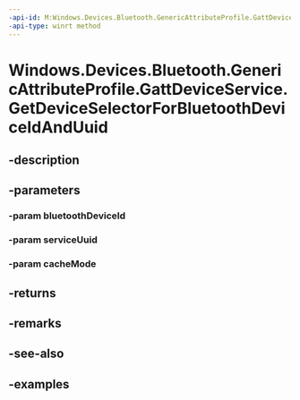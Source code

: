 ```yaml
---
-api-id: M:Windows.Devices.Bluetooth.GenericAttributeProfile.GattDeviceService.GetDeviceSelectorForBluetoothDeviceIdAndUuid(Windows.Devices.Bluetooth.BluetoothDeviceId,System.Guid,Windows.Devices.Bluetooth.BluetoothCacheMode)
-api-type: winrt method
---
```


<!-- Method syntax.
public string GattDeviceService.GetDeviceSelectorForBluetoothDeviceIdAndUuid(BluetoothDeviceId bluetoothDeviceId, Guid serviceUuid, BluetoothCacheMode cacheMode)
-->

# Windows.Devices.Bluetooth.GenericAttributeProfile.GattDeviceService.GetDeviceSelectorForBluetoothDeviceIdAndUuid

## -description

## -parameters

### -param bluetoothDeviceId

### -param serviceUuid

### -param cacheMode

## -returns

## -remarks

## -see-also

## -examples

